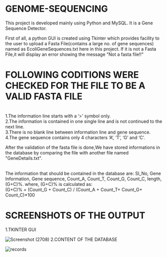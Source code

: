 # GENOME-SEQUENCING
 This project is developed mainly using Python and MySQL.
 It is a Gene Sequence Detector.
 
 First of all, a python GUI is created using Tkinter which provides facility to the user to upload a Fasta File(contains a large no. of gene sequences) named as EcoliGeneSequences.txt here in this project. If it is not a Fasta File,it will display an error showing the message "Not a fasta file!!"
 
# FOLLOWING CODITIONS WERE CHECKED FOR THE FILE TO BE A VALID FASTA FILE
 </br> 1.The information line starts with a ‘>’ symbol only.
 </br> 2.The information is contained in one single line and is not continued to the next line.
 </br> 3.There is no blank line between information line and gene sequence.
 </br> 4.The gene sequence contains only 4 characters ‘A’, ‘T’, ‘G’ and ‘C’.
 
 After the validation of the fasta file is done,We have stored informations in the database by comparing the file with another file named "GeneDetails.txt".
 
</br>The information that should be contained in the database are:
        Sl_No, Gene Information, Gene sequence, Count_A, Count_T, Count_G, Count_C, length, (G+C)%.
where, (G+C)% is calculated as:
  </br>(G+C)% = (Count_G +  Count_C) / (Count_A + Count_T+ Count_G+ Count_C)*100
  
  # SCREENSHOTS OF THE OUTPUT
  
  1.TKINTER GUI
  
  ![Screenshot (2708)](https://user-images.githubusercontent.com/40006730/57037117-f50fc100-6c73-11e9-8564-d8bcfb673a04.png)
  2.CONTENT OF THE DATABASE

![records](https://user-images.githubusercontent.com/40006730/57037119-f6d98480-6c73-11e9-9800-ebb2dbe26c30.png)
